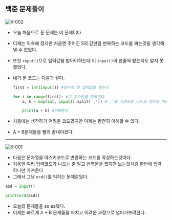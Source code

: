 ## 백준 문제풀이

![K-002](C:\Users\op032\Desktop\K-002.jpg)

* 오늘 처음으로 푼 문제는 이 문제이다

* 이제는 익숙해 졌지만 처음엔 주어진 5의 값만큼 반복하는 코드를 짜는것을 생각해낼 수 없었다.

* 또한 `input()`으로 입력값을 받아야하는데 이 `input()`이 한줄씩 받는지도 알지 못했었다.

* 내가 푼 코드는 다음과 같다.

  ```python
  first = int(input()) #정수로 첫 입력값을 받는다
  
  for i in range(first): #그 횟수만큼 반복한다.
      a, b = map(int, input().split(',')) #','을 기준으로 나누고 정수로 치환해준다
  
      print(a + b) #더해준다
  ```

* 처음에는 생각하기 어려운 코드였지만 이제는 완전히 이해할 수 있다. 
* A + B문제들을 빨리 끝내야겠다.       



----



![K-001](C:\Users\op032\Desktop\K-001.jpg)

* 다음은 문자열을 아스키코드로 변환하는 코드를 작성하는것이다.
* 처음엔 여러 입력코드가 나오는 줄 알고 반복문을 짰지만 보는것처럼 한번에 입력 하나만 가져온다
* 그래서 그냥 `ord()`를 익히는 문제같았다.

```python
asd = input()

print(ord(asd))
```

* 오늘의 문제들을 so ez했다.
* 이제는 빠르게 A + B 문제들을 마치고 어려운 과정으로 넘어가보려한다.